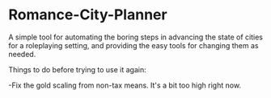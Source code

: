 # Romance-City-Planner

A simple tool for automating the boring steps in advancing the state of cities for a roleplaying setting, and providing the easy tools for changing them as needed.

Things to do before trying to use it again:

-Fix the gold scaling from non-tax means. It's a bit too high right now.
